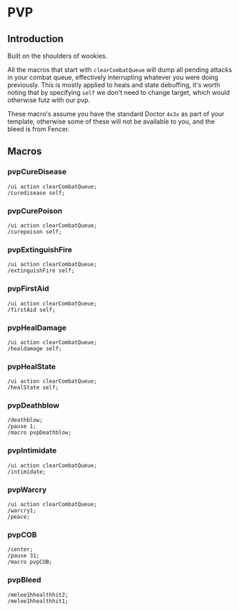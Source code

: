 # PVP 

## Introduction
Built on the shoulders of wookies. 

All the macros that start with `clearCombatQueue` will dump all pending attacks in your combat queue, effectively interrupting whatever you were doing previously. This is mostly applied to heals and state debuffing, it's worth noting that by specifying `self` we don't need to change target, which would otherwise futz with our pvp. 

These macro's assume you have the standard Doctor `4x3x` as part of your template, otherwise some of these will not be available to you, and the bleed is from Fencer. 

## Macros

### pvpCureDisease
```
/ui action clearCombatQueue;
/curedisease self;
```

### pvpCurePoison 
```
/ui action clearCombatQueue;
/curepoison self;
```

### pvpExtinguishFire
```
/ui action clearCombatQueue;
/extinguishFire self;
```

### pvpFirstAid
```
/ui action clearCombatQueue;
/firstAid self;
```

### pvpHealDamage
```
/ui action clearCombatQueue;
/healdamage self;
```

### pvpHealState
```
/ui action clearCombatQueue;
/healState self;
```

### pvpDeathblow
```
/deathblow;
/pause 1;
/macro pvpDeathblow;
```

### pvpIntimidate
```
/ui action clearCombatQueue;
/intimidate;
```

### pvpWarcry
```
/ui action clearCombatQueue;
/warcry1;
/peace;
```

### pvpCOB
```
/center;
/pause 31;
/macro pvpCOB;
```

### pvpBleed
```
/melee1hhealthhit2;
/melee1hhealthhit1;
```
